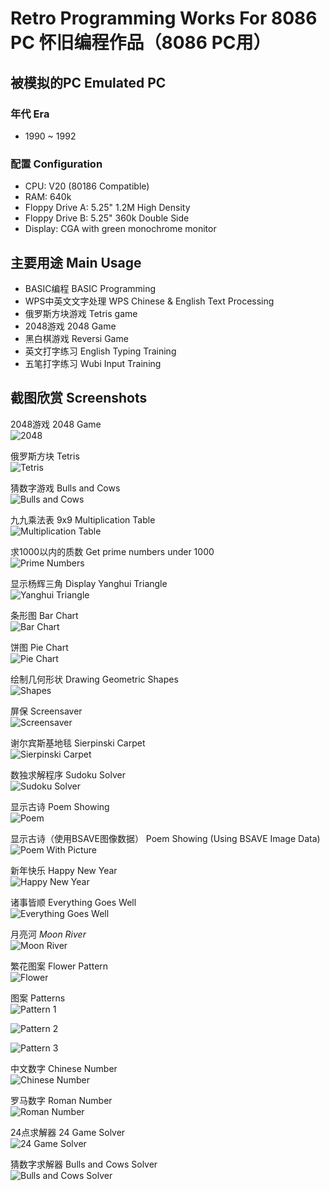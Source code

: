 Retro Programming Works For 8086 PC 怀旧编程作品（8086 PC用）
=============================================================

被模拟的PC Emulated PC
----------------------

### 年代 Era

* 1990 ~ 1992

### 配置 Configuration

* CPU: V20 (80186 Compatible)
* RAM: 640k
* Floppy Drive A: 5.25" 1.2M High Density 
* Floppy Drive B: 5.25" 360k Double Side 
* Display: CGA with green monochrome monitor

主要用途 Main Usage
-------------------

* BASIC编程 BASIC Programming
* WPS中英文文字处理 WPS Chinese & English Text Processing
* 俄罗斯方块游戏 Tetris game
* 2048游戏 2048 Game
* 黑白棋游戏 Reversi Game
* 英文打字练习 English Typing Training
* 五笔打字练习 Wubi Input Training

截图欣赏 Screenshots
--------------------

2048游戏 2048 Game  
![2048](PICTURES/2048.png)

俄罗斯方块 Tetris  
![Tetris](PICTURES/Tetris.png)

猜数字游戏 Bulls and Cows  
![Bulls and Cows](PICTURES/guessnum.png)

九九乘法表 9x9 Multiplication Table  
![Multiplication Table](PICTURES/Chengfa.png)

求1000以内的质数 Get prime numbers under 1000  
![Prime Numbers](PICTURES/primes.png)

显示杨辉三角 Display Yanghui Triangle  
![Yanghui Triangle](PICTURES/Yanghui.png)

条形图 Bar Chart  
![Bar Chart](PICTURES/barchart.png)

饼图 Pie Chart  
![Pie Chart](PICTURES/piechart.png)

绘制几何形状 Drawing Geometric Shapes  
![Shapes](PICTURES/Shapes.png)

屏保 Screensaver  
![Screensaver](PICTURES/lines.png)

谢尔宾斯基地毯 Sierpinski Carpet  
![Sierpinski Carpet](PICTURES/Carpet.png)

数独求解程序 Sudoku Solver  
![Sudoku Solver](PICTURES/Sudoku_Solver.png)

显示古诗 Poem Showing  
![Poem](PICTURES/poem.png)

显示古诗（使用BSAVE图像数据） Poem Showing (Using BSAVE Image Data)  
![Poem With Picture](PICTURES/poem2.png)

新年快乐 Happy New Year  
![Happy New Year](PICTURES/New_Year.png)

诸事皆顺 Everything Goes Well  
![Everything Goes Well](PICTURES/Well.png)

月亮河 *Moon River*  
![Moon River](PICTURES/Moon_River.png)

繁花图案 Flower Pattern  
![Flower](PICTURES/Flower.png)

图案 Patterns  
![Pattern 1](PICTURES/Pattern_1.png)  
  
![Pattern 2](PICTURES/Pattern_2.png)  
  
![Pattern 3](PICTURES/Pattern_3.png)

中文数字 Chinese Number  
![Chinese Number](PICTURES/Chinese_Number.png)

罗马数字 Roman Number  
![Roman Number](PICTURES/Roman_Number.png)

24点求解器 24 Game Solver  
![24 Game Solver](PICTURES/24_Game_Solver.png)

猜数字求解器 Bulls and Cows Solver  
![Bulls and Cows Solver](PICTURES/guessnum_solver.png)

